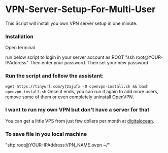# VPN-Server-Setup-For-Multi-User
This Script will install you own VPN server setup in one minute.

### Installation
Open terminal 
 
run below script to login in your server account as ROOT
  "ssh root@YOUR-IPAddress"
Then enter your password. Then set your new password 

### Run the script and follow the assistant:
`wget https://tinyurl.com/y72ajufx -O openvpn-install.sh && bash openvpn-install.sh`
Once it ends, you can run it again to add more users, remove some of them or even completely uninstall OpenVPN.

### I want to run my own VPN but don't have a server for that
You can get a little VPS from just few dollers per month at [digitalocean](https://www.digitalocean.com/).


### To save file in you local machine
"sftp root@YOUR-IPAddress:VPN_NAME.ovpn ~/"
